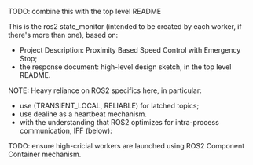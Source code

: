 TODO: combine this with the top level README

This is the ros2 state_monitor (intended to be created by each worker, if there's more than one), based on:
- Project Description: Proximity Based Speed Control with Emergency Stop;
- the response document: high-level design sketch, in the top level README.

NOTE: Heavy reliance on ROS2 specifics here, in particular:
- use (TRANSIENT_LOCAL, RELIABLE) for latched topics;
- use dealine as a heartbeat mechanism.
- with the understanding that ROS2 optimizes for intra-process communication, IFF (below):

TODO: ensure high-cricial workers are launched using ROS2 Component Container mechanism.
